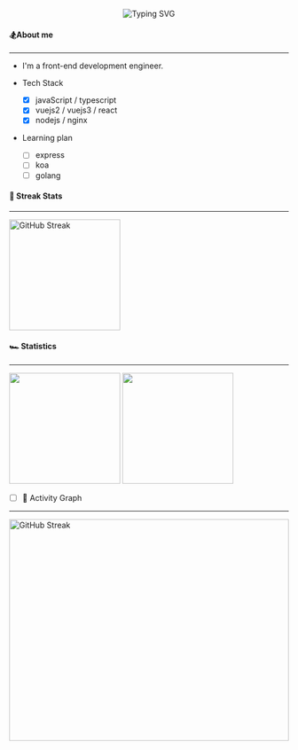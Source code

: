 <p align="center">
   <img src="https://readme-typing-svg.herokuapp.com?font=Fira+Code&pause=1000&color=BA54F7&random=false&width=460&lines=%F0%9F%91%8BHi+!+I'm+tengyuan+%EF%BC%8Cnice+to+see+u+%EF%BC%81" alt="Typing SVG" />
</p>

#### 🏂About me

---

- I'm a front-end development engineer.
- Tech Stack

  - [x] javaScript / typescript
  - [x] vuejs2 / vuejs3 / react
  - [x] nodejs / nginx

- Learning plan

  - [ ] express
  - [ ] koa
  - [ ] golang

#### 🥊 Streak Stats

---

<div><img height="200px" src="https://github-readme-streak-stats.herokuapp.com?user=tengyuanOasis" alt="GitHub Streak" /></div>

#### 🏎️ Statistics

---

<div>
   <img height="200px" src="https://github-readme-stats.vercel.app/api?username=tengyuanOasis" />
   <img height="200px" src="https://github-readme-stats.vercel.app/api/top-langs/?username=tengyuanOasis&layout=compact&langs_count=8" />
</div>

- [ ] 🧘 Activity Graph

---

<div><img height="400px"width="100%" src="https://github-readme-activity-graph.vercel.app/graph?username=tengyuanOasis&bg_color=ffffff&color=96228e&line=f40be4&point=403d3d&area=true&hide_border=true" alt="GitHub Streak" /></div>
